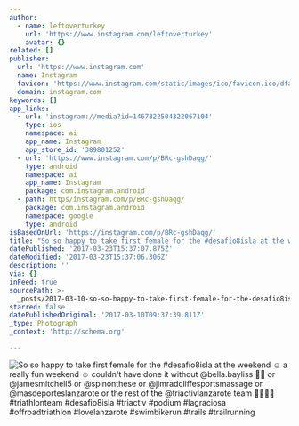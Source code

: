 ```yaml
---
author:
  - name: leftoverturkey
    url: 'https://www.instagram.com/leftoverturkey'
    avatar: {}
related: []
publisher:
  url: 'https://www.instagram.com'
  name: Instagram
  favicon: 'https://www.instagram.com/static/images/ico/favicon.ico/dfa85bb1fd63.ico'
  domain: instagram.com
keywords: []
app_links:
  - url: 'instagram://media?id=1467322504322067104'
    type: ios
    namespace: ai
    app_name: Instagram
    app_store_id: '389801252'
  - url: 'https://www.instagram.com/p/BRc-gshDaqg/'
    type: android
    namespace: ai
    app_name: Instagram
    package: com.instagram.android
  - path: https/instagram.com/p/BRc-gshDaqg/
    package: com.instagram.android
    namespace: google
    type: android
isBasedOnUrl: 'https://instagram.com/p/BRc-gshDaqg/'
title: "So so happy to take first female for the #desafío8isla at the weekend ☺ a really fun weekend ☺ couldn't have done it without @bella.bayliss \uD83D\uDE18\uD83D\uDE18 or @jamesmitchell5 or @spinonthese or @jimradcliffesportsmassage or @masdeporteslanzarote or the rest of the @triactivlanzarote team \uD83D\uDCAA\uD83C\uDFFC\uD83D\uDCAA\uD83C\uDFFC #triathlonteam #desafio8isla #triactiv #podium #lagraciosa #offroadtriathlon #lovelanzarote #swimbikerun #trails #trailrunning"
datePublished: '2017-03-23T15:37:07.875Z'
dateModified: '2017-03-23T15:37:06.306Z'
description: ''
via: {}
inFeed: true
sourcePath: >-
  _posts/2017-03-10-so-so-happy-to-take-first-female-for-the-desafio8isla-at-th.md
starred: false
datePublishedOriginal: '2017-03-10T09:37:39.811Z'
_type: Photograph
_context: 'http://schema.org'

---
```

![So so happy to take first female for the #desafío8isla at the weekend ☺ a really fun weekend ☺ couldn't have done it without @bella.bayliss  or @jamesmitchell5 or @spinonthese or @jimradcliffesportsmassage or @masdeporteslanzarote or the rest of the @triactivlanzarote team  #triathlonteam #desafio8isla #triactiv #podium #lagraciosa #offroadtriathlon #lovelanzarote #swimbikerun #trails #trailrunning](https://scontent.cdninstagram.com/t51.2885-15/s640x640/sh0.08/e35/17126208_297082147372789_4772972004716314624_n.jpg)